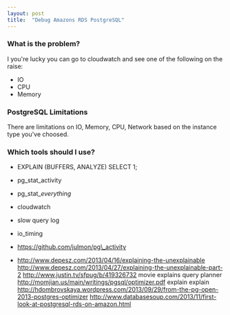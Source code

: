```yaml
---
layout: post
title:  "Debug Amazons RDS PostgreSQL"
---
```


### What is the problem?

I you're lucky you can go to cloudwatch and see one of the following on the raise:

* IO
* CPU
* Memory

### PostgreSQL Limitations

There are limitations on IO, Memory, CPU, Network based on the instance type you've choosed.

### Which tools should I use?

* EXPLAIN (BUFFERS, ANALYZE) SELECT 1;
* pg\_stat\_activity
* pg\_stat\_*everything*
* cloudwatch
* slow query log
* io\_timing


* https://github.com/julmon/pg\_activity
* http://www.depesz.com/2013/04/16/explaining-the-unexplainable
http://www.depesz.com/2013/04/27/explaining-the-unexplainable-part-2
http://www.justin.tv/sfpug/b/419326732 movie explains query planner
http://momjian.us/main/writings/pgsql/optimizer.pdf explain explain
http://hdombrovskaya.wordpress.com/2013/09/29/from-the-pg-open-2013-postgres-optimizer
http://www.databasesoup.com/2013/11/first-look-at-postgresql-rds-on-amazon.html
